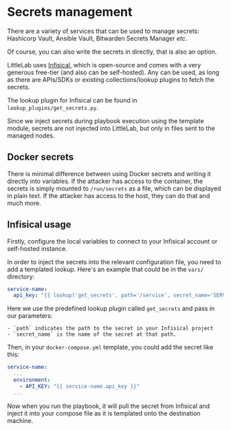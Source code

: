 # Secrets management

There are a variety of services that can be used to manage secrets: Hashicorp
Vault, Ansible Vault, Bitwarden Secrets Manager *etc*.

Of course, you can also write the secrets in directly, that is also an option.

LittleLab uses [Infisical](https://infisical.com/), which is open-source and
comes with a very generous free-tier (and also can be self-hosted). Any can be
used, as long as there are APIs/SDKs or existing collections/lookup plugins to
fetch the secrets.

The lookup plugin for Infisical can be found in `lookup_plugins/get_secrets.py`.

Since we inject secrets during playbook execution using the template module,
secrets are not injected into LittleLab, but only in files sent to the managed
nodes.

## Docker secrets

There is minimal difference between using Docker secrets and writing it
directly into variables. If the attacker has access to the container, the secrets
is simply mounted to `/run/secrets` as a file, which can be displayed in plain
text. If the attacker has access to the host, they can do that and much more.

## Infisical usage

Firstly, configure the local variables to connect to your Infisical account or self-hosted instance.

In order to inject the secrets into the relevant configuration file, you need to add a templated lookup. Here's an example that could be in the `vars/` directory:

```yml
service-name:
  api_key: "{{ lookup('get_secrets', path='/service', secret_name='SERVICE_API_KEY) }}"
```

Here we use the predefined lookup plugin called `get_secrets` and pass in our parameters:

    - `path` indicates the path to the secret in your Infisical project
    - `secret_name` is the name of the secret at that path.

Then, in your `docker-compose.yml` template, you could add the secret like this:

```yml
service-name:
  ...
  environment:
    - API_KEY: "{{ service-name.api_key }}"
  ...
```

Now when you run the playbook, it will pull the secret from Infisical and inject it into your compose file as it is templated onto the destination machine.
